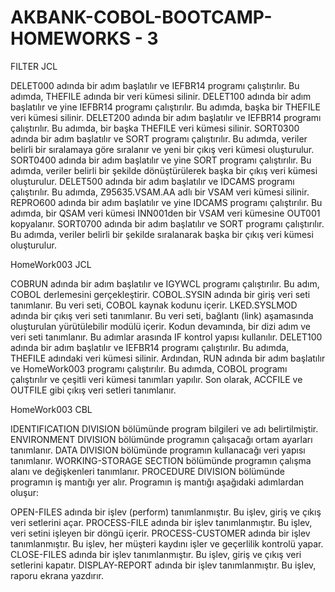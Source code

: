 # AKBANK-COBOL-BOOTCAMP-HOMEWORKS - 3



FILTER JCL

DELET000 adında bir adım başlatılır ve IEFBR14 programı çalıştırılır. Bu adımda, THEFILE adında bir veri kümesi silinir.
DELET100 adında bir adım başlatılır ve yine IEFBR14 programı çalıştırılır. Bu adımda, başka bir THEFILE veri kümesi silinir.
DELET200 adında bir adım başlatılır ve IEFBR14 programı çalıştırılır. Bu adımda, bir başka THEFILE veri kümesi silinir.
SORT0300 adında bir adım başlatılır ve SORT programı çalıştırılır. Bu adımda, veriler belirli bir sıralamaya göre sıralanır ve yeni bir çıkış veri kümesi oluşturulur.
SORT0400 adında bir adım başlatılır ve yine SORT programı çalıştırılır. Bu adımda, veriler belirli bir şekilde dönüştürülerek başka bir çıkış veri kümesi oluşturulur.
DELET500 adında bir adım başlatılır ve IDCAMS programı çalıştırılır. Bu adımda, Z95635.VSAM.AA adlı bir VSAM veri kümesi silinir.
REPRO600 adında bir adım başlatılır ve yine IDCAMS programı çalıştırılır. Bu adımda, bir QSAM veri kümesi INN001den bir VSAM veri kümesine OUT001 kopyalanır.
SORT0700 adında bir adım başlatılır ve SORT programı çalıştırılır. Bu adımda, veriler belirli bir şekilde sıralanarak başka bir çıkış veri kümesi oluşturulur.


HomeWork003 JCL

COBRUN adında bir adım başlatılır ve IGYWCL programı çalıştırılır. Bu adım, COBOL derlemesini gerçekleştirir.
COBOL.SYSIN adında bir giriş veri seti tanımlanır. Bu veri seti, COBOL kaynak kodunu içerir.
LKED.SYSLMOD adında bir çıkış veri seti tanımlanır. Bu veri seti, bağlantı (link) aşamasında oluşturulan yürütülebilir modülü içerir.
Kodun devamında, bir dizi adım ve veri seti tanımlanır. Bu adımlar arasında IF kontrol yapısı kullanılır.
DELET100 adında bir adım başlatılır ve IEFBR14 programı çalıştırılır. Bu adımda, THEFILE adındaki veri kümesi silinir.
Ardından, RUN adında bir adım başlatılır ve HomeWork003 programı çalıştırılır. Bu adımda, COBOL programı çalıştırılır ve çeşitli veri kümesi tanımları yapılır.
Son olarak, ACCFILE ve OUTFILE gibi çıkış veri setleri tanımlanır.


HomeWork003 CBL

IDENTIFICATION DIVISION bölümünde program bilgileri ve adı belirtilmiştir.
ENVIRONMENT DIVISION bölümünde programın çalışacağı ortam ayarları tanımlanır.
DATA DIVISION bölümünde programın kullanacağı veri yapısı tanımlanır.
WORKING-STORAGE SECTION bölümünde programın çalışma alanı ve değişkenleri tanımlanır.
PROCEDURE DIVISION bölümünde programın iş mantığı yer alır.
Programın iş mantığı aşağıdaki adımlardan oluşur:

OPEN-FILES adında bir işlev (perform) tanımlanmıştır. Bu işlev, giriş ve çıkış veri setlerini açar.
PROCESS-FILE adında bir işlev tanımlanmıştır. Bu işlev, veri setini işleyen bir döngü içerir.
PROCESS-CUSTOMER adında bir işlev tanımlanmıştır. Bu işlev, her müşteri kaydını işler ve geçerlilik kontrolü yapar.
CLOSE-FILES adında bir işlev tanımlanmıştır. Bu işlev, giriş ve çıkış veri setlerini kapatır.
DISPLAY-REPORT adında bir işlev tanımlanmıştır. Bu işlev, raporu ekrana yazdırır.